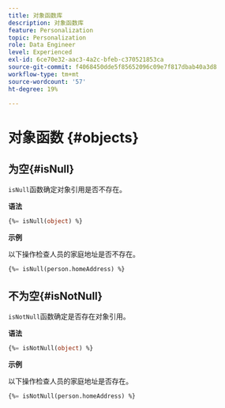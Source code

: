 ```yaml
---
title: 对象函数库
description: 对象函数库
feature: Personalization
topic: Personalization
role: Data Engineer
level: Experienced
exl-id: 6ce70e32-aac3-4a2c-bfeb-c370521853ca
source-git-commit: f4068450dde5f85652096c09e7f817dbab40a3d8
workflow-type: tm+mt
source-wordcount: '57'
ht-degree: 19%

---
```


# 对象函数 {#objects}

## 为空{#isNull}

`isNull`函数确定对象引用是否不存在。

**语法**

```sql
{%= isNull(object) %}
```

**示例**

以下操作检查人员的家庭地址是否不存在。

```sql
{%= isNull(person.homeAddress) %}
```

## 不为空{#isNotNull}

`isNotNull`函数确定是否存在对象引用。

**语法**

```sql
{%= isNotNull(object) %}
```

**示例**

以下操作检查人员的家庭地址是否存在。

```sql
{%= isNotNull(person.homeAddress) %}
```
